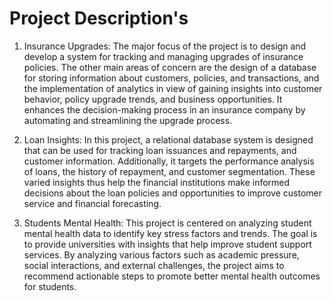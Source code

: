 # Project Description's

1. Insurance Upgrades:
The major focus of the project is to design and develop a system for tracking and managing upgrades of insurance policies. The other main areas of concern are the design of a database for storing information about customers, policies, and transactions, and the implementation of analytics in view of gaining insights into customer behavior, policy upgrade trends, and business opportunities. It enhances the decision-making process in an insurance company by automating and streamlining the upgrade process.

2. Loan Insights:
In this project, a relational database system is designed that can be used for tracking loan issuances and repayments, and customer information. Additionally, it targets the performance analysis of loans, the history of repayment, and customer segmentation. These varied insights thus help the financial institutions make informed decisions about the loan policies and opportunities to improve customer service and financial forecasting.
   
3. Students Mental Health:
This project is centered on analyzing student mental health data to identify key stress factors and trends. The goal is to provide universities with insights that help improve student support services. By analyzing various factors such as academic pressure, social interactions, and external challenges, the project aims to recommend actionable steps to promote better mental health outcomes for students.
